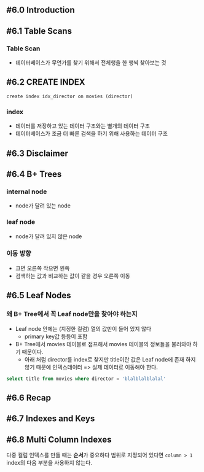 ## #6.0 Introduction

## #6.1 Table Scans

### Table Scan
- 데이터베이스가 무언가를 찾기 위해서 전체행을 한 행씩 찾아보는 것

## #6.2 CREATE INDEX
`create index idx_director on movies (director)`

### index
- 데이터를 저장하고 있는 데이터 구조와는 별개의 데이터 구조
- 데이터베이스가 조금 더 빠른 검색을 하기 위해 사용하는 데이터 구조

## #6.3 Disclaimer

## #6.4 B+ Trees

### internal node
- node가 달려 있는 node

### leaf node
- node가 달려 있지 않은 node

### 이동 방향
- 크면 오른쪽 작으면 왼쪽
- 검색하는 값과 비교하는 값이 같을 경우 오른쪽 이동

## #6.5 Leaf Nodes

### 왜 B+ Tree에서 꼭 Leaf node만을 찾아야 하는지
- Leaf node 안에는 (지정한 컬럼) 열의 값만이 들어 있지 않다
	- primary key값 등등이 포함
- B+ Tree에서 movies 테이블로 점프해서 movies 테이블의 정보들을 불러와야 하기 때문이다.
	- 아래 처럼 director를 index로 찾지만 title이란 값은 Leaf node에 존재 하지 않기 때문에 인덱스데이터 => 실제 데이터로 이동해야 한다.
```sql
select title from movies where director = 'blalblalblalal'
```

## #6.6 Recap

## #6.7 Indexes and Keys

## #6.8 Multi Column Indexes

다중 컬럼 인덱스를 만들 때는 **순서**가 중요하다
범위로 지정되어 있다면 `column > 1` index의 다음 부분을 사용하지 않는다.